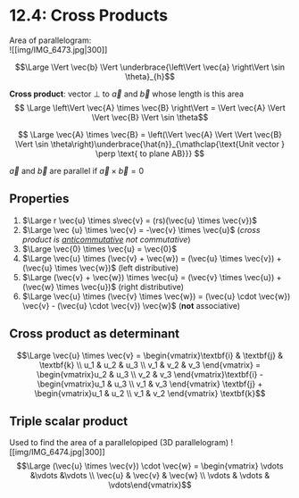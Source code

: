 # 12.4: Cross Products

Area of parallelogram:  
![[img/IMG_6473.jpg|300]]

$$\Large \Vert \vec{b} \Vert \underbrace{\left\Vert \vec{a} \right\Vert \sin \theta}_{h}$$

**Cross product**: vector $\perp$ to $\vec{a}$ and $\vec{b}$ whose length is this area
$$
\Large \left\Vert \vec{A} \times \vec{B} \right\Vert = \Vert \vec{A} \Vert \Vert \vec{B} \Vert \sin \theta$$

$$
\Large \vec{A} \times \vec{B} = \left(\Vert \vec{A} \Vert \Vert \vec{B} \Vert \sin \theta\right)\underbrace{\hat{n}}_{\mathclap{\text{Unit vector } \perp \text{ to plane AB}}}
$$

$\vec{a}$ and $\vec{b}$ are parallel if $\vec{a} \times \vec{b} = 0$

## Properties
1. $\Large r \vec{u} \times s\vec{v} = (rs)(\vec{u} \times \vec{v})$
2. $\Large \vec {u} \times \vec{v} = -\vec{v} \times \vec{u}$ (*cross product is <u>anticommutative</u> not commutative*)
3. $\Large \vec{0} \times \vec{u} = \vec{0}$
4. $\Large \vec{u} \times (\vec{v} + \vec{w}) = (\vec{u} \times \vec{v}) + (\vec{u} \times \vec{w})$ (left distributive)
5. $\Large (\vec{v} + \vec{w}) \times \vec{u} = (\vec{v} \times \vec{u}) + (\vec{w} \times \vec{u})$ (right distributive)
6. $\Large \vec{u} \times (\vec{v} \times \vec{w}) = (\vec{u} \cdot \vec{w}) \vec{v} - (\vec{u} \cdot \vec{v}) \vec{w}$ (**not** associative)

## Cross product as determinant
$$\Large \vec{u} \times \vec{v} = \begin{vmatrix}\textbf{i} & \textbf{j} & \textbf{k} \\ u_1 & u_2 & u_3 \\ v_1 & v_2 & v_3 \end{vmatrix} = \begin{vmatrix}u_2 & u_3 \\ v_2 & v_3 \end{vmatrix}\textbf{i} - \begin{vmatrix}u_1 & u_3 \\ v_1 & v_3 \end{vmatrix} \textbf{j} + \begin{vmatrix}u_1 & u_2 \\ v_1 & v_2 \end{vmatrix} \textbf{k}$$
## Triple scalar product
Used to find the area of a parallelopiped (3D parallelogram) 
![[img/IMG_6474.jpg|300]]
$$\Large (\vec{u} \times \vec{v}) \cdot \vec{w} = \begin{vmatrix}
\vdots &\vdots &\vdots \\ \vec{u} & \vec{v} & \vec{w} \\ \vdots & \vdots & \vdots\end{vmatrix}$$
